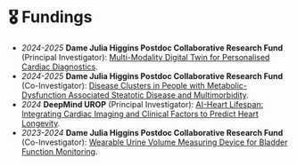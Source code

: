 # 🎖 Fundings

- *2024-2025* **Dame Julia Higgins Postdoc Collaborative Research Fund** (Principal Investigator): [Multi-Modality Digital Twin for Personalised Cardiac Diagnostics](#).
- *2024-2025* **Dame Julia Higgins Postdoc Collaborative Research Fund** (Co-Investigator): [Disease Clusters in People with Metabolic-Dysfunction Associated Steatotic Disease and Multimorbidity](#).
- *2024* **DeepMind UROP** (Principal Investigator): [AI-Heart Lifespan: Integrating Cardiac Imaging and Clinical Factors to Predict Heart Longevity](#). 
- *2023-2024* **Dame Julia Higgins Postdoc Collaborative Research Fund** (Co-Investigator): [Wearable Urine Volume Measuring Device for Bladder Function Monitoring](#). 
